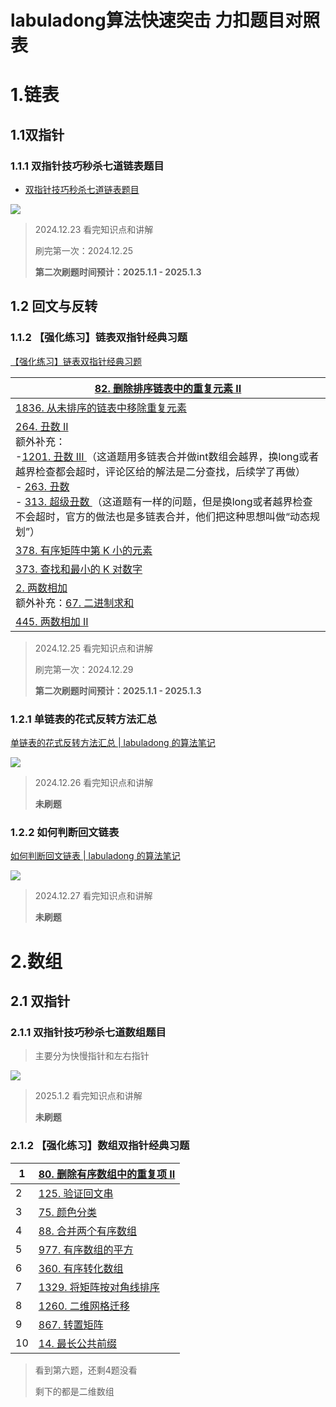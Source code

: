 # labuladong算法快速突击 力扣题目对照表

# 1.链表

## 1.1双指针

### 1.1.1 双指针技巧秒杀七道链表题目

- [双指针技巧秒杀七道链表题目](https://labuladong.online/algo/essential-technique/linked-list-skills-summary/)

<img src="http://jason243.online/algorithm/labuladong_algo/111.png" />

> 2024.12.23 看完知识点和讲解
>
> 刷完第一次：2024.12.25
>
> **第二次刷题时间预计：2025.1.1 - 2025.1.3**



## 1.2 回文与反转

### 1.1.2 【强化练习】链表双指针经典习题

[【强化练习】链表双指针经典习题](https://labuladong.online/algo/problem-set/linkedlist-two-pointers/)

| [82. 删除排序链表中的重复元素 II](https://labuladong.online/algo/problem-set/linkedlist-two-pointers/#slug_remove-duplicates-from-sorted-list-ii) |
| ------------------------------------------------------------ |
| [1836. 从未排序的链表中移除重复元素](https://labuladong.online/algo/problem-set/linkedlist-two-pointers/#slug_remove-duplicates-from-an-unsorted-linked-list) |
| [264. 丑数 II](https://labuladong.online/algo/problem-set/linkedlist-two-pointers/#slug_ugly-number-ii) <br>额外补充：<br> -[1201. 丑数 III ](https://leetcode.cn/problems/ugly-number-iii)（这道题用多链表合并做int数组会越界，换long或者越界检查都会超时，评论区给的解法是二分查找，后续学了再做）<br>- [263. 丑数 ](https://leetcode.cn/problems/ugly-number)<br>- [313. 超级丑数 ](https://leetcode.cn/problems/super-ugly-number)（这道题有一样的问题，但是换long或者越界检查不会超时，官方的做法也是多链表合并，他们把这种思想叫做“动态规划”） |
| [378. 有序矩阵中第 K 小的元素](https://labuladong.online/algo/problem-set/linkedlist-two-pointers/#slug_kth-smallest-element-in-a-sorted-matrix) |
| [373. 查找和最小的 K 对数字](https://labuladong.online/algo/problem-set/linkedlist-two-pointers/#slug_find-k-pairs-with-smallest-sums) |
| [2. 两数相加](https://labuladong.online/algo/problem-set/linkedlist-two-pointers/#slug_add-two-numbers)<br>额外补充：[67. 二进制求和 ](https://leetcode.cn/problems/add-binary) |
| [445. 两数相加 II](https://labuladong.online/algo/problem-set/linkedlist-two-pointers/#slug_add-two-numbers-ii) |

> 2024.12.25 看完知识点和讲解
>
> 刷完第一次：2024.12.29
>
> **第二次刷题时间预计：2025.1.1 - 2025.1.3**



### 1.2.1 单链表的花式反转方法汇总

[单链表的花式反转方法汇总 | labuladong 的算法笔记](https://labuladong.online/algo/data-structure/reverse-linked-list-recursion/)

<img src="http://jason243.online/algorithm/labuladong_algo/121.png" />

> 2024.12.26 看完知识点和讲解
>
> **未刷题**



### 1.2.2 如何判断回文链表

[如何判断回文链表 | labuladong 的算法笔记](https://labuladong.online/algo/data-structure/palindrome-linked-list/)

<img src="http://jason243.online/algorithm/labuladong_algo/122.png" />

> 2024.12.27 看完知识点和讲解
>
> **未刷题**



# 2.数组

## 2.1 双指针

### 2.1.1 双指针技巧秒杀七道数组题目

> 主要分为快慢指针和左右指针

<img src="http://jason243.online/algorithm/labuladong_algo/211.png" />

> 2025.1.2 看完知识点和讲解
>
> **未刷题**



### 2.1.2 【强化练习】数组双指针经典习题

| 1    | [80. 删除有序数组中的重复项 II](https://labuladong.online/algo/problem-set/array-two-pointers/#slug_remove-duplicates-from-sorted-array-ii) |
| ---- | ------------------------------------------------------------ |
| 2    | [125. 验证回文串](https://labuladong.online/algo/problem-set/array-two-pointers/#slug_valid-palindrome) |
| 3    | [75. 颜色分类](https://labuladong.online/algo/problem-set/array-two-pointers/#slug_sort-colors) |
| 4    | [88. 合并两个有序数组](https://labuladong.online/algo/problem-set/array-two-pointers/#slug_merge-sorted-array) |
| 5    | [977. 有序数组的平方](https://labuladong.online/algo/problem-set/array-two-pointers/#slug_squares-of-a-sorted-array) |
| 6    | [360. 有序转化数组](https://labuladong.online/algo/problem-set/array-two-pointers/#slug_sort-transformed-array) |
| 7    | [1329. 将矩阵按对角线排序](https://labuladong.online/algo/problem-set/array-two-pointers/#slug_sort-the-matrix-diagonally) |
| 8    | [1260. 二维网格迁移](https://labuladong.online/algo/problem-set/array-two-pointers/#slug_shift-2d-grid) |
| 9    | [867. 转置矩阵](https://labuladong.online/algo/problem-set/array-two-pointers/#slug_transpose-matrix) |
| 10   | [14. 最长公共前缀](https://labuladong.online/algo/problem-set/array-two-pointers/#slug_longest-common-prefix) |

> 看到第六题，还剩4题没看
>
> 剩下的都是二维数组